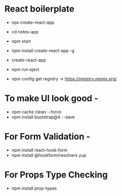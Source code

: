 # React boilerplate
- npx create-react-app <project-name>
- cd notes-app
- npm start


- npm install create-react-app -g
- create-react-app <project-name>

- npm run eject 

- npm config get registry -> https://registry.npmjs.org/

# To make UI look good -
- npm cache clean --force
- npm install bootstrap@4 --save

# For Form Validation - 
- npm install react-hook-form
- npm install @hookform/resolvers yup

# For Props Type Checking
- npm install prop-types
